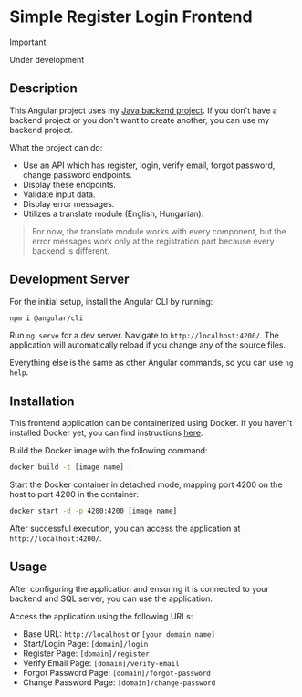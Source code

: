# Simple Register Login Frontend

> [!IMPORTANT]
> Under development

## Description

This Angular project uses my [Java backend project](https://github.com/Deniel11/simple-register-login-backend). If you don't have a backend project or you don't want to create another, you can use my backend project.

What the project can do:
- Use an API which has register, login, verify email, forgot password, change password endpoints.
- Display these endpoints.
- Validate input data.
- Display error messages.
- Utilizes a translate module (English, Hungarian).

> For now, the translate module works with every component, but the error messages work only at the registration part because every backend is different.

## Development Server

For the initial setup, install the Angular CLI by running:
```bash
npm i @angular/cli
```

Run `ng serve` for a dev server. Navigate to `http://localhost:4200/`. The application will automatically reload if you change any of the source files.

Everything else is the same as other Angular commands, so you can use `ng help`.

## Installation

This frontend application can be containerized using Docker. If you haven't installed Docker yet, you can find instructions [here](https://docs.docker.com/get-docker/).

Build the Docker image with the following command:
```bash
docker build -t [image name] .
```

Start the Docker container in detached mode, mapping port 4200 on the host to port 4200 in the container:
```bash
docker start -d -p 4200:4200 [image name]
```

After successful execution, you can access the application at `http://localhost:4200/`.

## Usage

After configuring the application and ensuring it is connected to your backend and SQL server, you can use the application.

Access the application using the following URLs:

- Base URL: `http://localhost` or `[your domain name]`
- Start/Login Page: `[domain]/login`
- Register Page: `[domain]/register`
- Verify Email Page: `[domain]/verify-email`
- Forgot Password Page: `[domain]/forgot-password`
- Change Password Page: `[domain]/change-password`